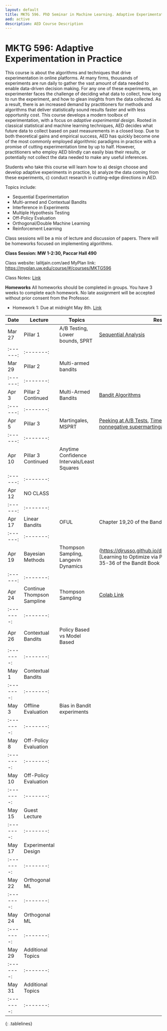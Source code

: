 ```yaml
---
layout: default
title: MKTG 596. PhD Seminar in Machine Learning. Adaptive Experimentation in Practice
aed: active
description: AED Course Description
---
```

# MKTG 596: Adaptive Experimentation in Practice

This course is about the algorithms and techniques that drive experimentation in online platforms. At many firms, thousands of experiments are run daily to gather the vast amount of data needed to enable data-driven decision making. For any one of these experiments, an experimenter faces the challenge of deciding what data to collect, how long to run the experiment, and how to glean insights from the data collected. As a result, there is an increased demand by practitioners for methods and algorithms that deliver statistically sound results faster and with less opportunity cost. This course develops a modern toolbox of experimentation, with a focus on *adaptive experimental design*. Rooted in classical statistical and machine learning techniques, AED decides what future data to collect based on past measurements in a closed loop. Due to both theoretical gains and empirical success, AED has quickly become one of the most commonly employed algorithmic paradigms in practice with a promise of cutting experimentation time by up to half. However, practitioners who employ AED blindly can easily bias their results, or potentially not collect the data needed to make any useful inferences.  

Students who take this course will learn how to a) design choose and develop adaptive experiments in practice, b) analyze the data coming from these experiments, c) conduct research in cutting-edge directions in AED.

Topics include:

- Sequential Experimentation
- Multi-armed and Contextual Bandits
- Interference in Experiments
- Multiple Hypothesis Testing
- Off-Policy Evaluation
- Orthogonal/Double Machine Learning
- Reinforcement Learning

Class sessions will be a mix of lecture and discussion of papers. There will be homeworks focused on implementing algorithms.

**Class Session: MW 1-2:30, Paccar Hall 490**

Class website: lalitjain.com/aed
MyPlan link:  https://myplan.uw.edu/course/#/courses/MKTG596

Class Notes: [Link](https://github.com/lalitkumarj/AEDClassNotes/raw/main/main.pdf)

**Homeworks**
All homeworks should be completed in groups. You have 3 weeks to complete each homework. No late assignment will be accepted without prior consent from the Professor. 

- Homework 1: Due at midnight May 8th. [Link](https://github.com/lalitkumarj/AEDClassNotes/raw/main/hw1.pdf)

<style>
.tablelines table, .tablelines td, .tablelines th {
        border: 1px solid black;
        }
</style>

| Date | Lecture | Topics | Resources |
| --- | --- | --- | --- |
| Mar 27  | Pillar 1                         | A/B Testing, Lower bounds, SPRT |  [Sequential Analysis](https://orbiscascade-washington.primo.exlibrisgroup.com/permalink/01ALLIANCE_UW/1juclfo/alma99153869880001452)|
| :------:| :-------:|
| Mar 29  | Pillar 2                         | Multi-armed bandits             |  
| :------:| :-------:|
| Apr 3   | Pillar 2 Continued               | Multi-Armed Bandits             | [Bandit Algorithms](https://tor-lattimore.com/downloads/book/book.pdf) |
| :------:| :-------:|
| Apr 5   | Pillar 3                         | Martingales, MSPRT              | [Peeking at A/B Tests](http://library.usc.edu.ph/ACM/KKD%202017/pdfs/p1517.pdf), [Time-uniform Chernoff bounds via nonnegative supermartingales](https://arxiv.org/pdf/1810.08240.pdf), 
| :------:| :-------:|
| Apr 10  | Pillar 3 Continued               |Anytime Confidence Intervals/Least Squares       |  
| :------:| :-------:|
| Apr 12  | NO CLASS |                       |  |
| :------:| :-------:|
| Apr 17  | Linear Bandits                  |  OFUL                             | Chapter 19,20 of the Bandit Book |
| :------:| :-------:|
| Apr 19  | Bayesian Methods                | Thompson Sampling, Langevin Dynamics | (https://djrusso.github.io/docs/Learning_to_Optimize.pdf)[Learning to Optimize via Posterior Sampling], Chapters 35-36 of the Bandit Book |
| :------:| :-------:|
| Apr 24 |Continue Thompson Sampline          | Thompson Sampling | [Colab Link](https://colab.research.google.com/drive/168C50Dm6CPy1SOpmU22pQi1gARkE9eYZ?usp=sharing) |
| :-------:| :-------:|
| Apr 26 | Contextual Bandits               | Policy Based vs Model Based |  |
| :-------:| :-------:|
| May 1 | Contextual Bandits |  |  |
| :-------:| :-------:|
| May 3 | Offline Evaluation | Bias in Bandit experiments |  |
| :-------:| :-------:|
| May 8 | Off-Policy Evaluation |  |  |
| :-------:| :-------:|
| May 10 | Off-Policy Evaluation |  |  |
| :-------:| :-------:|
| May 15 | Guest Lecture |  |  |
| :-------:| :-------:|
| May 17 | Experimental Design |  |  |
| :-------:| :-------:|
| May 22 | Orthogonal ML |  |  |
| :-------:| :-------:|
| May 24 | Orthogonal ML |  |  |
| :-------:| :-------:|
| May 29 | Additional Topics |  |  |
| :-------:| :-------:|
| May 31 | Additional Topics |  |  |
| :-------:| :-------:|
{: .tablelines}



